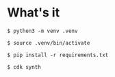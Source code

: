 # What's it



```
$ python3 -m venv .venv
```

```
$ source .venv/bin/activate
```

```
$ pip install -r requirements.txt
```

```
$ cdk synth
```
